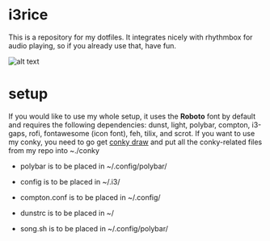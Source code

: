 # i3rice
This is a repository for my dotfiles. It integrates nicely with rhythmbox for audio playing, so if you already use that, have fun.

![alt text](https://i.imgur.com/DWXWK3q.png)

# setup
If you would like to use my whole setup, it uses the **Roboto** font by default and requires the following dependencies: dunst, light, polybar, compton, i3-gaps, rofi, fontawesome (icon font), feh, tilix, and scrot. If you want to use my conky, you need to go get [conky draw](https://github.com/fisadev/conky-draw) and put all the conky-related files from my repo into ~./conky

* polybar is to be placed in ~/.config/polybar/

* config is to be placed in ~/.i3/

* compton.conf is to be placed in ~/.config/

* dunstrc is to be placed in ~/

* song.sh is to be placed in ~/.config/polybar/


